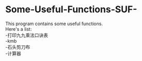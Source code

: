 # Some-Useful-Functions-SUF-
This program contains some useful functions.  
Here's a list:  
   -打印九九乘法口诀表  
   -kmb  
   -石头剪刀布  
   -计算器  
